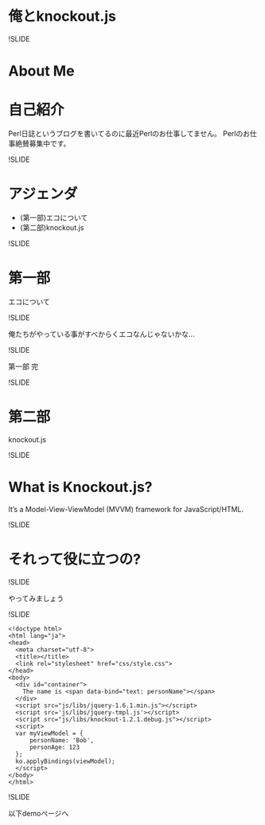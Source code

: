 # 俺とknockout.js

!SLIDE

# About Me

# 自己紹介

Perl日誌というブログを書いてるのに最近Perlのお仕事してません。
Perlのお仕事絶賛募集中です。

!SLIDE

# アジェンダ

* (第一部)エコについて
* (第二部)knockout.js

!SLIDE

# 第一部 

エコについて

!SLIDE

俺たちがやっている事がすべからくエコなんじゃないかな...

!SLIDE

第一部 完

!SLIDE

# 第二部 

knockout.js

!SLIDE

# What is Knockout.js?

It’s a Model-View-ViewModel (MVVM) framework for JavaScript/HTML. 

!SLIDE

# それって役に立つの?

!SLIDE

やってみましょう

!SLIDE

    <!doctype html>
    <html lang="ja">
    <head>
      <meta charset="utf-8">
      <title></title>
      <link rel="stylesheet" href="css/style.css">
    </head>
    <body>
      <div id="container">
        The name is <span data-bind="text: personName"></span>
      </div>
      <script src="js/libs/jquery-1.6.1.min.js"></script>
      <script src='js/libs/jquery-tmpl.js'></script>
      <script src="js/libs/knockout-1.2.1.debug.js"></script>
      <script>
      var myViewModel = {
          personName: 'Bob',
          personAge: 123
      };
      ko.applyBindings(viewModel);
      </script>
    </body>
    </html>

!SLIDE

以下demoページへ


